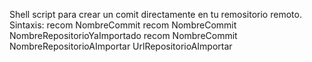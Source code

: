 Shell script para crear un comit directamente en tu remositorio remoto.
Sintaxis: 
recom NombreCommit
recom NombreCommit NombreRepositorioYaImportado
recom NombreCommit NombreRepositorioAImportar UrlRepositorioAImportar